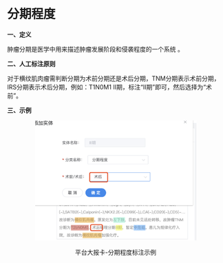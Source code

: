 # 分期程度

**一、定义**

&#x20;   肿瘤分期是医学中用来描述肿瘤发展阶段和侵袭程度的一个系统 。

**二、人工标注原则**

&#x20;   对于横纹肌肉瘤需判断分期为术前分期还是术后分期，TNM分期表示术前分期，IRS分期表示术后分期，例如：T1N0M1 II期，标注“II期”即可，然后选择为“术前”。

**三、示例**

<div align="center" data-full-width="false">

<figure><img src="../../.gitbook/assets/image (1) (1).png" alt="" width="375"><figcaption><p>平台大报卡-分期程度标注示例</p></figcaption></figure>

</div>
